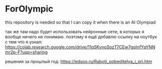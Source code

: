 # ForOlympic
this repository is needed so that I can copy it when there is an AI Olympiad

так же там надо будет использовать нейронные сети, в которых я вообще ничего не понимаю.
поэтому я ещё добавлю ссылку на ноутбук с тем что я узнал:
https://colab.research.google.com/drive/11q5KvnoSpzT7CEw7gqInfYpYNNmr2p-F?usp=sharing

решения за прошлый год:
https://edsoo.ru/Raboti_pobeditelya_i_pri.htm
